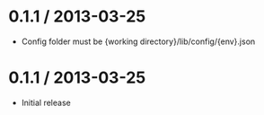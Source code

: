 0.1.1 / 2013-03-25
==================

  * Config folder must be {working directory}/lib/config/{env}.json

0.1.1 / 2013-03-25
==================

  * Initial release
